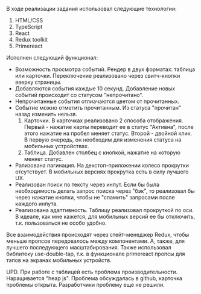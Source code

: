 В ходе реализации задания использовал следующие технологии:

1. HTML/CSS
2. TypeScript
3. React
4. Redux toolkit
5. Primereact

Исполнен следующий функционал:

- Возможность просмотра событий. Рендер в двух форматах: таблица или карточки. Переключение реализовано через свитч-кнопки вверху страницы.
- Добавляются события каждые 10 секунд. Добавление новых событий происходит со статусом "непрочитано".
- Непрочитанные события отлиачаются цветом от прочитанных.
- Событие можно отметить прочитанным. Из статуса "прочитан" назад изменить нельзя.
  1. Карточки. В карточках реализовано 2 способа отображения. Первый - нажатие карты переводит ее в статус "Активна", после этого нажатие на пробел меняет статус. Второй - двойной клик. В первую очередь, он необходим для изменения статуса на мобильных устройствах.
  2. Таблица. Добавлен столбец с кнопкой, нажатие на которую меняет статус.
- Рализована пагинация. На декстоп-приложении колесо прокрутки отсутствует. В мобильных версиях прокрутка есть в силу лучшего UX.
- Реализован поиск по тексту через инпут. Если бы была необходимость делать запрос поиска через "бэк", то реализовал бы через нажатие кнопки, чтобы не "спамить" запросами после каждого инпута.
- Реализована адаптивность. Таблицу реализовал прокруткой по оси. В идеале, как мне кажется, для мобильных версий ее бы отключить, т.к. пользоваться не особо удобно.

Все взаимодействия происходят через стейт-менеджер Redux, чтобы меньше пропсов передовалось между компонентами. А, также, для лучшего последующего масштабирования.
Также использовал библитеку use-double-tap, т.к. в функционале primereact пропсы для тапов на экранах мобильных устройств.

UPD. При работе с таблицей есть проблема производительности. Наращивается "heap js". Проблема обсуждалась в github, карточка проблемы открыта. Разработчики проблему еще не решили.
